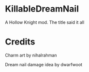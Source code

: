 # KillableDreamNail
A Hollow Knight mod. The title said it all

# Credits
Charm art by nihalrahman

Dream nail damage idea by dwarfwoot
